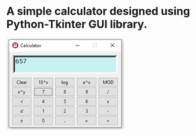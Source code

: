 # A simple calculator designed using Python-Tkinter GUI library.
![Calculator_image](https://github.com/Ashvini-Kumar-Sharma/python-calculator/blob/master/Calculator-image.PNG?raw=true "Developed By Ashvini")

